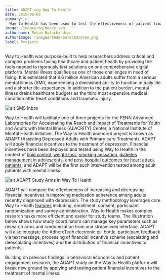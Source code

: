 ```yaml
---
title: ADAPT-ing Way To Health
date: 2018-05-03
summary: >-
  Way to Health has been used to test the effectiveness of patient financial incentives in improving outcomes in a variety of health contexts. Now, many of the functions deployed in those studies, including text messaging, will be used by researchers for PENN’s National Institute of Advanced Laboratories for Accelerating the Reach and Impact of Treatments for Youth and Adults with Mental Illness (ALACRITY) Center. Read on to understand how texting and other functions of Way to Health will be deployed in research among patients newly diagnosed with depression.        
image: /images/bg/money.svg
authorname: Mohan Balachandran
authorimage: /images/team/balachandran.png
label: Projects
---
```

Way to Health was purpose-built to help researchers address critical and complex problems facing healthcare and patient health by providing the tools needed to rigorously test solutions on one comprehensive digital platform. Mental illness qualifies as one of those challenges in need of fixing. It is estimated that 9.6 million American adults suffer from a serious mental illness (SMI), experiencing a diminished ability to function in daily life and a shorter life-expectancy. In addition to the patient burden, mental illness drains healthcare budgets as the third most expensive medical condition after heart conditions and traumatic injury.

![alt SMS Inbox](/images/various/2way.sm.png "SMS Inbox")

Way to Health will facilitate one of three projects for the PENN Advanced Laboratories for Accelerating the Reach and Impact of Treatments for Youth and Adults with Mental Illness (ALACRITY) Center, a National Institute of Mental Health initiative. The Way to Health anchored project is known as ADAPT (Assisting Depressed Adults with Primary care Treatment). 
ADAPT will apply financial incentives to the treatment of depression. Financial incentives have been deployed and tested using Way to Health in the context of [lipid control](https://jamanetwork.com/journals/jama/fullarticle/2468891), [weight loss](https://www.healthaffairs.org/doi/abs/10.1377/hlthaff.2015.0945), [smoking cessation](https://www.atsjournals.org/doi/full/10.1164/rccm.201601-0108OC), [diabetes management in adolescents](https://jamanetwork.com/journals/jamapediatrics/article-abstract/2657311), and [post-hospital outcomes for heart attack patients](https://jamanetwork.com/journals/jamainternalmedicine/article-abstract/2633258?redirect=true), and ADAPT will be the first such intervention tested among adult patients with mental illness.

![alt ADAPT Study Arms in Way To Health](/images/various/w2h.adapt.png "ADAPT Study Arms in Way To Health")

ADAPT will compare the effectiveness of increasing and decreasing financial incentives in improving medication adherence among adults recently diagnosed with depression. The study methodology leverages core Way to Health [features](https://www.waytohealth.org/platform) including, enrollment, consent, participant randomization and survey administration. Way to Health makes complex research tasks more efficient and easier for study teams. The illustration below shows how study coordinators can manage key parameters such as research arms and randomization from one streamlined interface.
ADAPT will also integrate the AdhereTech electronic pill bottle, participant feedback via text message, processing of financial incentive scheme (escalating and deescalating incentives) and the distribution of financial incentives to patients. 

Building on previous findings in behavioral economics and patient engagement research, the ADAPT study on the Way to Health platform will break new ground by applying and testing patient financial incentives to the treatment of mental illness. 


